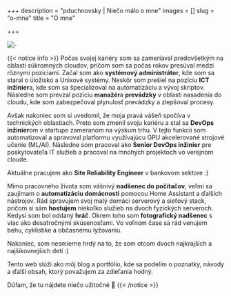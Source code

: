 +++
description = "pduchnovsky | Niečo málo o mne"
images = []
slug = "o-mne"
title = "O mne"

+++

![-](photos/pc.jpg "tu čarujem")

{{< notice info >}}
Počas svojej kariéry som sa zameriaval predovšetkým na oblasti súkromných cloudov, pričom som sa počas rokov presúval medzi rôznymi pozíciami. Začal som ako **systémový administrátor**, kde som sa staral o úložisko a Unixové systémy. Neskôr som prešiel na pozíciu **ICT inžinier**a, kde som sa špecializoval na automatizáciu a vývoj skriptov. Následne som prevzal pozíciu **manažér**a **prevádzky** v oblasti nasadenia do cloudu, kde som zabezpečoval plynulosť prevádzky a zlepšoval procesy.

Avšak nakoniec som si uvedomil, že moja pravá vášeň spočíva v technických oblastiach. Preto som zmenil svoju kariéru a stal sa **DevOps inžinier**om v startupe zameranom na výskum trhu. V tejto funkcii som automatizoval a spravoval platformu využívajúcu GPU akcelerované strojové učenie (ML/AI). Následne som pracoval ako **Senior DevOps inžinier** pre poskytovateľa IT služieb a pracoval na mnohých projektoch vo verejnom cloude.

Aktuálne pracujem ako **Site Reliability Engineer** v bankovom sektore :)

Mimo pracovného života som vášnivý **nadšenec do počítačov**, veľmi sa zaujímam o **automatizáciu domácnosti** pomocou Home Assistant a ďalších nástrojov. Rád spravujem svoj malý domáci serverový a sieťový stack, pričom si sám **hostujem** niekoľko služieb na dvoch fyzických serveroch. Kedysi som bol oddaný **hráč**. Okrem toho som **fotografický nadšenec** s viac ako desaťročnými skúsenosťami. Vo voľnom čase sa rád venujem behu, cyklistike a občasnému lyžovaniu.

Nakoniec, som nesmierne hrdý na to, že som otcom dvoch najkrajších a najšikovnejších detí :)

Tento web slúži ako môj blog a portfólio, kde sa podelím o poznatky, návody a ďalší obsah, ktorý považujem za zdieľania hodný.

Dúfam, že tu nájdete niečo užitočné 🌟
{{< /notice >}}
